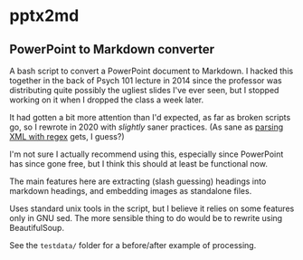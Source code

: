 # pptx2md

## PowerPoint to Markdown converter

A bash script to convert a PowerPoint document to Markdown.
I hacked this together in the back of Psych 101 lecture in 2014 since the
professor was distributing quite possibly the ugliest slides I've ever seen,
but I stopped working on it when I dropped the class a week later.

It had gotten a bit more attention than I'd expected, as far as broken
scripts go, so I rewrote in 2020 with _slightly_ saner practices.
(As sane as [parsing XML with regex](https://stackoverflow.com/a/1732454) gets,
I guess?)

I'm not sure I actually recommend using this, especially since PowerPoint has
since gone free, but I think this should at least be functional now.

The main features here are extracting (slash guessing) headings into markdown
headings, and embedding images as standalone files.

Uses standard unix tools in the script, but I believe it relies on some
features only in GNU sed.
The more sensible thing to do would be to rewrite using BeautifulSoup.

See the `testdata/` folder for a before/after example of processing.
